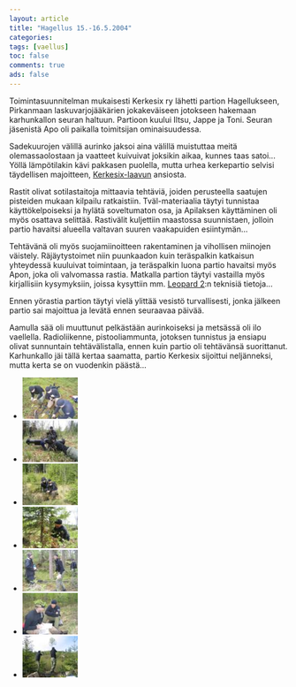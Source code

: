 ```yaml
---
layout: article 
title: "Hagellus 15.-16.5.2004" 
categories: 
tags: [vaellus]
toc: false 
comments: true 
ads: false 
---
```


Toimintasuunnitelman mukaisesti Kerkesix ry lähetti partion
Hagellukseen, Pirkanmaan laskuvarjojääkärien jokakeväiseen jotokseen
hakemaan karhunkallon seuran haltuun. Partioon kuului Iltsu, Jappe ja
Toni. Seuran jäsenistä Apo oli paikalla toimitsijan ominaisuudessa.

Sadekuurojen välillä aurinko jaksoi aina välillä muistuttaa meitä
olemassaolostaan ja vaatteet kuivuivat joksikin aikaa, kunnes taas
satoi... Yöllä lämpötilakin kävi pakkasen puolella, mutta urhea
kerkepartio selvisi täydellisen majoitteen,
[Kerkesix-laavun](kerkesix-laavu) ansiosta.

Rastit olivat sotilastaitoja mittaavia tehtäviä, joiden perusteella
saatujen pisteiden mukaan kilpailu ratkaistiin. Tväl-materiaalia täytyi
tunnistaa käyttökelpoiseksi ja hylätä soveltumaton osa, ja Apilaksen
käyttäminen oli myös osattava selittää. Rastivälit kuljettiin maastossa
suunnistaen, jolloin partio havaitsi alueella valtavan suuren
vaakapuiden esiintymän...

Tehtävänä oli myös suojamiinoitteen rakentaminen ja vihollisen miinojen
väistely. Räjäytystoimet niin puunkaadon kuin teräspalkin katkaisun
yhteydessä kuuluivat toimintaan, ja teräspalkin luona partio havaitsi
myös Apon, joka oli valvomassa rastia. Matkalla partion täytyi vastailla
myös kirjallisiin kysymyksiin, joissa kysyttiin mm. [Leopard
2](http://fi.wikipedia.org/wiki/Leopard_2):n teknisiä tietoja...

Ennen yörastia partion täytyi vielä ylittää vesistö turvallisesti, jonka
jälkeen partio sai majoittua ja levätä ennen seuraavaa päivää.

Aamulla sää oli muuttunut pelkästään aurinkoiseksi ja metsässä oli ilo
vaellella. Radioliikenne, pistooliammunta, jotoksen tunnistus ja ensiapu
olivat sunnuntain tehtävälistalla, ennen kuin partio oli tehtävänsä
suorittanut. Karhunkallo jäi tällä kertaa saamatta, partio Kerkesix
sijoittui neljänneksi, mutta kerta se on vuodenkin päästä...

<div class="image-gallery" markdown="1">

-   [![](/images/hagellus-2004/Thumbnails/hagellus_2004_019b.jpg)](/images/hagellus-2004/hagellus_2004_019b.jpg)
-   [![](/images/hagellus-2004/Thumbnails/hagellus_2004_029b.jpg)](/images/hagellus-2004/hagellus_2004_029b.jpg)
-   [![](/images/hagellus-2004/Thumbnails/hagellus_2004_031b.jpg)](/images/hagellus-2004/hagellus_2004_031b.jpg)
-   [![](/images/hagellus-2004/Thumbnails/hagellus_2004_040b.jpg)](/images/hagellus-2004/hagellus_2004_040b.jpg)
-   [![](/images/hagellus-2004/Thumbnails/hagellus_2004_054b.jpg)](/images/hagellus-2004/hagellus_2004_054b.jpg)
-   [![](/images/hagellus-2004/Thumbnails/hagellus_2004_056b.jpg)](/images/hagellus-2004/hagellus_2004_056b.jpg)
-   [![](/images/hagellus-2004/Thumbnails/hagellus_2004_101b.jpg)](/images/hagellus-2004/hagellus_2004_101b.jpg)

</div>
